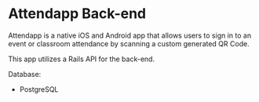 # Attendapp Back-end
Attendapp is a native iOS and Android app that allows users to sign in to an event or classroom attendance by scanning a custom generated QR Code.

This app utilizes a Rails API for the back-end.

Database:
- PostgreSQL
